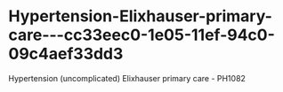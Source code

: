 # Hypertension-Elixhauser-primary-care---cc33eec0-1e05-11ef-94c0-09c4aef33dd3
Hypertension (uncomplicated) Elixhauser primary care - PH1082
